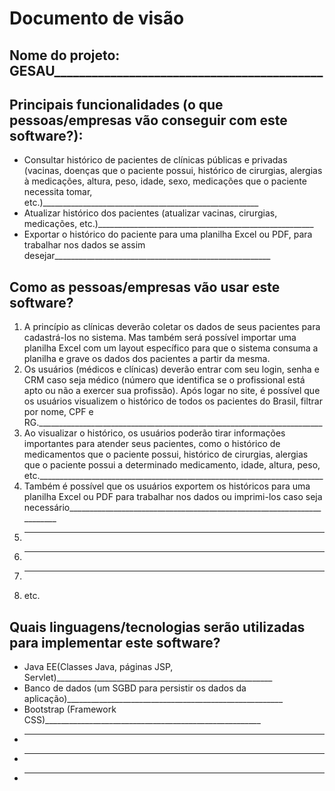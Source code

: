 # Documento de visão

## Nome do projeto: GESAU___________________________________________

## Principais funcionalidades (o que pessoas/empresas vão conseguir com este software?):

* Consultar histórico de pacientes de clínicas públicas e privadas (vacinas, doenças que o paciente possui, histórico de cirurgias, alergias à medicações, altura, peso, idade, sexo, medicações que o paciente necessita tomar, etc.)______________________________________________________
* Atualizar histórico dos pacientes (atualizar vacinas, cirurgias, medicações, etc.)______________________________________________________
* Exportar o histórico do paciente para uma planilha Excel ou PDF, para trabalhar nos dados se assim desejar______________________________________________________

## Como as pessoas/empresas vão usar este software?

1. A princípio as clínicas deverão coletar os dados de seus pacientes para cadastrá-los no sistema. Mas também será possível importar uma planilha Excel com um layout específico para que o sistema consuma a planilha e grave os dados dos pacientes a partir da mesma.
1. Os usuários (médicos e clínicas) deverão entrar com seu login, senha e CRM caso seja médico (número que identifica se o profissional está apto ou não a exercer sua profissão). Após logar no site, é possível que os usuários visualizem o histórico de todos os pacientes do Brasil, filtrar por nome, CPF e RG._______________________________________________________________________
1. Ao visualizar o histórico, os usuários poderão tirar informações importantes para atender seus pacientes, como o histórico de medicamentos que o paciente possui, histórico de cirurgias, alergias que o paciente possui a determinado medicamento, idade, altura, peso, etc._______________________________________________________________________
1. Também é possível que os usuários exportem os históricos para uma planilha Excel ou PDF para trabalhar nos dados ou imprimi-los caso seja necessário_______________________________________________________________________
1. _______________________________________________________________________
1. _______________________________________________________________________
1. _______________________________________________________________________
1. etc.

## Quais linguagens/tecnologias serão utilizadas para implementar este software?

* Java EE(Classes Java, páginas JSP, Servlet)______________________________________________________
* Banco de dados (um SGBD para persistir os dados da aplicação)______________________________________________________
* Bootstrap (Framework CSS)______________________________________________________
* ______________________________________________________
* ______________________________________________________
* ______________________________________________________
